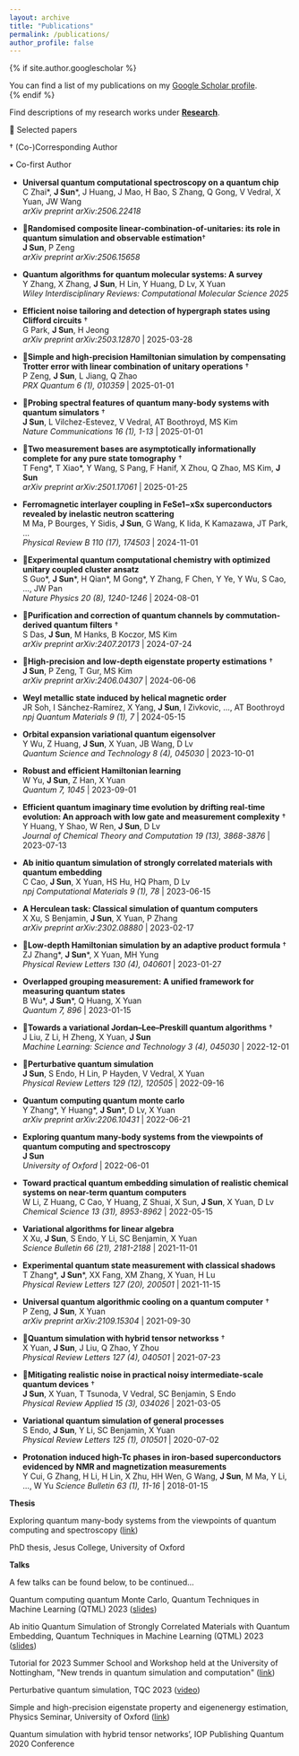 ```yaml
---
layout: archive
title: "Publications"
permalink: /publications/
author_profile: false
---
```



{% if site.author.googlescholar %}
  <div class="wordwrap">You can find a list of my publications on my <a href="{{site.author.googlescholar}}">Google Scholar profile</a>.</div>
{% endif %}

Find descriptions of my research works under **[Research](research.md)**. 

🔹 Selected papers

†  (Co-)Corresponding Author

⭑ Co-first Author

- **Universal quantum computational spectroscopy on a quantum chip**<br>
  C Zhai\*, **J Sun**\*, J Huang, J Mao, H Bao, S Zhang, Q Gong, V Vedral, X Yuan, JW Wang<br>
  *arXiv preprint arXiv:2506.22418*
  
- 🔹**Randomised composite linear-combination-of-unitaries: its role in quantum simulation and observable estimation**†<br>
  **J Sun**, P Zeng  
  *arXiv preprint arXiv:2506.15658*
  
- **Quantum algorithms for quantum molecular systems: A survey**  
  Y Zhang, X Zhang, **J Sun**, H Lin, Y Huang, D Lv, X Yuan  
  *Wiley Interdisciplinary Reviews: Computational Molecular Science 2025*  
  
- **Efficient noise tailoring and detection of hypergraph states using Clifford circuits** †<br>
  G Park, **J Sun**, H Jeong  
  *arXiv preprint arXiv:2503.12870* | 2025-03-28

- 🔹**Simple and high-precision Hamiltonian simulation by compensating Trotter error with linear combination of unitary operations** †<br> 
  P Zeng, **J Sun**, L Jiang, Q Zhao  
  *PRX Quantum 6 (1), 010359* | 2025-01-01

- 🔹**Probing spectral features of quantum many-body systems with quantum simulators** †<br> 
  **J Sun**, L Vilchez-Estevez, V Vedral, AT Boothroyd, MS Kim  
  *Nature Communications 16 (1), 1-13* | 2025-01-01

- 🔹**Two measurement bases are asymptotically informationally complete for any pure state tomography** †<br> 
  T Feng\*, T Xiao\*, Y Wang, S Pang, F Hanif, X Zhou, Q Zhao, MS Kim, **J Sun**  
  *arXiv preprint arXiv:2501.17061* | 2025-01-25

- **Ferromagnetic interlayer coupling in FeSe1−xSx superconductors revealed by inelastic neutron scattering**  
  M Ma, P Bourges, Y Sidis, **J Sun**, G Wang, K Iida, K Kamazawa, JT Park, ...  
  *Physical Review B 110 (17), 174503* | 2024-11-01

- 🔹**Experimental quantum computational chemistry with optimized unitary coupled cluster ansatz**  
  S Guo\*, **J Sun**\*, H Qian\*, M Gong\*, Y Zhang, F Chen, Y Ye, Y Wu, S Cao, ..., JW Pan  
  *Nature Physics 20 (8), 1240-1246* | 2024-08-01

- 🔹**Purification and correction of quantum channels by commutation-derived quantum filters** †<br> 
  S Das, **J Sun**, M Hanks, B Koczor, MS Kim  
  *arXiv preprint arXiv:2407.20173* | 2024-07-24

- 🔹**High-precision and low-depth eigenstate property estimations** †<br> 
  **J Sun**, P Zeng, T Gur, MS Kim  
  *arXiv preprint arXiv:2406.04307* | 2024-06-06

- **Weyl metallic state induced by helical magnetic order**  
  JR Soh, I Sánchez-Ramírez, X Yang, **J Sun**, I Zivkovic, ..., AT Boothroyd  
  *npj Quantum Materials 9 (1), 7* | 2024-05-15

- **Orbital expansion variational quantum eigensolver**  
  Y Wu, Z Huang, **J Sun**, X Yuan, JB Wang, D Lv  
  *Quantum Science and Technology 8 (4), 045030* | 2023-10-01

- **Robust and efficient Hamiltonian learning**  
  W Yu, **J Sun**, Z Han, X Yuan  
  *Quantum 7, 1045* | 2023-09-01

- **Efficient quantum imaginary time evolution by drifting real-time evolution: An approach with low gate and measurement complexity** †<br> 
  Y Huang, Y Shao, W Ren, **J Sun**, D Lv  
  *Journal of Chemical Theory and Computation 19 (13), 3868-3876* | 2023-07-13

- **Ab initio quantum simulation of strongly correlated materials with quantum embedding**  
  C Cao, **J Sun**, X Yuan, HS Hu, HQ Pham, D Lv  
  *npj Computational Materials 9 (1), 78* | 2023-06-15

- **A Herculean task: Classical simulation of quantum computers**  
  X Xu, S Benjamin, **J Sun**, X Yuan, P Zhang  
  *arXiv preprint arXiv:2302.08880* | 2023-02-17

- 🔹**Low-depth Hamiltonian simulation by an adaptive product formula** †<br> 
  ZJ Zhang\*, **J Sun**\*, X Yuan, MH Yung  
  *Physical Review Letters 130 (4), 040601* | 2023-01-27

- **Overlapped grouping measurement: A unified framework for measuring quantum states**  
  B Wu\*, **J Sun**\*, Q Huang, X Yuan  
  *Quantum 7, 896* | 2023-01-15

- 🔹**Towards a variational Jordan–Lee–Preskill quantum algorithms** †<br> 
  J Liu, Z Li, H Zheng, X Yuan, **J Sun**  
  *Machine Learning: Science and Technology 3 (4), 045030* | 2022-12-01

- 🔹**Perturbative quantum simulation**  
  **J Sun**, S Endo, H Lin, P Hayden, V Vedral, X Yuan  
  *Physical Review Letters 129 (12), 120505* | 2022-09-16

- **Quantum computing quantum monte carlo**  
  Y Zhang\*, Y Huang\*, **J Sun**\*, D Lv, X Yuan  
  *arXiv preprint arXiv:2206.10431* | 2022-06-21

- **Exploring quantum many-body systems from the viewpoints of quantum computing and spectroscopy**  
  **J Sun**  
  *University of Oxford* | 2022-06-01

- **Toward practical quantum embedding simulation of realistic chemical systems on near-term quantum computers**  
  W Li, Z Huang, C Cao, Y Huang, Z Shuai, X Sun, **J Sun**, X Yuan, D Lv  
  *Chemical Science 13 (31), 8953-8962* | 2022-05-15

- **Variational algorithms for linear algebra**  
  X Xu, **J Sun**, S Endo, Y Li, SC Benjamin, X Yuan  
  *Science Bulletin 66 (21), 2181-2188* | 2021-11-01

- **Experimental quantum state measurement with classical shadows**  
  T Zhang\*, **J Sun**\*, XX Fang, XM Zhang, X Yuan, H Lu  
  *Physical Review Letters 127 (20), 200501* | 2021-11-15

- **Universal quantum algorithmic cooling on a quantum computer** †<br> 
  P Zeng, **J Sun**, X Yuan  
  *arXiv preprint arXiv:2109.15304* | 2021-09-30

- 🔹**Quantum simulation with hybrid tensor networkss** †<br> 
  X Yuan, **J Sun**, J Liu, Q Zhao, Y Zhou  
  *Physical Review Letters 127 (4), 040501* | 2021-07-23

- 🔹**Mitigating realistic noise in practical noisy intermediate-scale quantum devices** †<br> 
  **J Sun**, X Yuan, T Tsunoda, V Vedral, SC Benjamin, S Endo  
  *Physical Review Applied 15 (3), 034026* | 2021-03-05

- **Variational quantum simulation of general processes**  
  S Endo, **J Sun**, Y Li, SC Benjamin, X Yuan  
  *Physical Review Letters 125 (1), 010501* | 2020-07-02

- **Protonation induced high-Tc phases in iron-based superconductors evidenced by NMR and magnetization measurements**  
  Y Cui, G Zhang, H Li, H Lin, X Zhu, HH Wen, G Wang, **J Sun**, M Ma, Y Li, ..., W Yu
  *Science Bulletin 63 (1), 11-16* | 2018-01-15



**Thesis**

Exploring quantum many-body systems from the viewpoints of quantum computing and spectroscopy ([link](https://ora.ox.ac.uk/objects/uuid:de5499cb-9c49-4be3-acc1-5be4cb81099d))

PhD thesis, Jesus College, University of Oxford


**Talks**

A few talks can be found below, to be continued...

Quantum computing quantum Monte Carlo, Quantum Techniques in Machine Learning (QTML) 2023 ([slides](https://indico.cern.ch/event/1288979/contributions/))

Ab initio Quantum Simulation of Strongly Correlated Materials with Quantum Embedding, Quantum Techniques in Machine Learning (QTML) 2023 ([slides](https://indico.cern.ch/event/1288979/sessions/516280/#20231123))

Tutorial for 2023 Summer School and Workshop held at the University of Nottingham, "New trends in quantum simulation and computation" ([link](https://sites.google.com/view/captheory/qsqc-workshop/introduction))


Perturbative quantum simulation, TQC 2023 ([video](https://www.youtube.com/watch?v=jKSJYa58psk&ab_channel=Squid%3ASchoolsforQuantumInformationDevelopment))

Simple and high-precision eigenstate property and eigenenergy estimation, Physics Seminar, University of Oxford ([link](https://www.physics.ox.ac.uk/events/simple-and-high-precision-eigenstate-property-and-eigenenergy-estimation)) 

Quantum simulation with hybrid tensor networks’, IOP Publishing Quantum 2020 Conference


<!--
#{% include base_path %}

#{% for post in site.publications reversed %}
  #{% include archive-single.html %}
#{% endfor %}
-->
